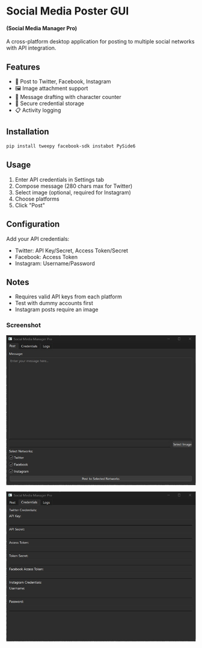 # Social Media Poster GUI 
#### (Social Media Manager Pro)

A cross-platform desktop application for posting to multiple social networks with API integration.

## Features

- 📱 Post to Twitter, Facebook, Instagram
- 🖼️ Image attachment support
- 📝 Message drafting with character counter
- 🔐 Secure credential storage
- 📋 Activity logging

## Installation

```bash
pip install tweepy facebook-sdk instabot PySide6
```

## Usage

1. Enter API credentials in Settings tab
2. Compose message (280 chars max for Twitter)
3. Select image (optional, required for Instagram)
4. Choose platforms
5. Click "Post"

## Configuration

Add your API credentials:
- Twitter: API Key/Secret, Access Token/Secret
- Facebook: Access Token
- Instagram: Username/Password

## Notes

- Requires valid API keys from each platform
- Test with dummy accounts first
- Instagram posts require an image

### Screenshot
![1](1-sm.jpg)

![1](2-sm.jpg)

